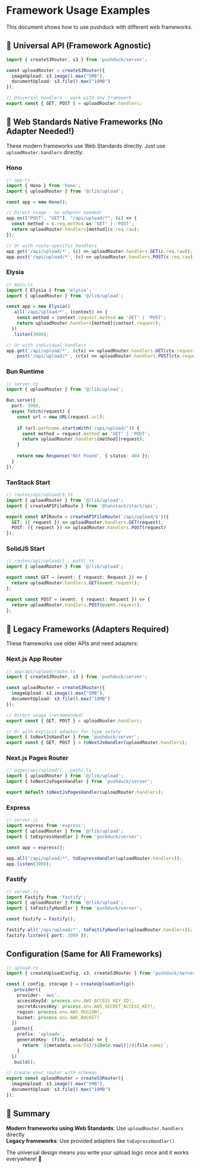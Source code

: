 # Framework Usage Examples

This document shows how to use pushduck with different web frameworks.

## 🌟 Universal API (Framework Agnostic)

```typescript
import { createS3Router, s3 } from 'pushduck/server';

const uploadRouter = createS3Router({
  imageUpload: s3.image().max("5MB"),
  documentUpload: s3.file().max("10MB")
});

// Universal handlers - work with any framework
export const { GET, POST } = uploadRouter.handlers;
```

## 🚀 **Web Standards Native Frameworks** (No Adapter Needed!)

These modern frameworks use Web Standards directly. Just use `uploadRouter.handlers` directly:

### **Hono**

```typescript
// app.ts
import { Hono } from 'hono';
import { uploadRouter } from '@/lib/upload';

const app = new Hono();

// Direct usage - no adapter needed!
app.on(["POST", "GET"], "/api/upload/*", (c) => {
  const method = c.req.method as 'GET' | 'POST';
  return uploadRouter.handlers[method](c.req.raw);
});

// Or with route-specific handlers
app.get('/api/upload/*', (c) => uploadRouter.handlers.GET(c.req.raw));
app.post('/api/upload/*', (c) => uploadRouter.handlers.POST(c.req.raw));
```

### **Elysia**

```typescript
// main.ts
import { Elysia } from 'elysia';
import { uploadRouter } from '@/lib/upload';

const app = new Elysia()
  .all('/api/upload/*', (context) => {
    const method = context.request.method as 'GET' | 'POST';
    return uploadRouter.handlers[method](context.request);
  })
  .listen(3000);

// Or with individual handlers
app.get('/api/upload/*', (ctx) => uploadRouter.handlers.GET(ctx.request))
   .post('/api/upload/*', (ctx) => uploadRouter.handlers.POST(ctx.request));
```

### **Bun Runtime**

```typescript
// server.ts
import { uploadRouter } from '@/lib/upload';

Bun.serve({
  port: 3000,
  async fetch(request) {
    const url = new URL(request.url);
    
    if (url.pathname.startsWith('/api/upload/')) {
      const method = request.method as 'GET' | 'POST';
      return uploadRouter.handlers[method](request);
    }
    
    return new Response('Not Found', { status: 404 });
  }
});
```

### **TanStack Start**

```typescript
// routes/api/upload/$.ts
import { uploadRouter } from '@/lib/upload';
import { createAPIFileRoute } from '@tanstack/start/api';

export const APIRoute = createAPIFileRoute('/api/upload/$')({
  GET: ({ request }) => uploadRouter.handlers.GET(request),
  POST: ({ request }) => uploadRouter.handlers.POST(request)
});
```

### **SolidJS Start**

```typescript
// routes/api/upload/[...path].ts
import { uploadRouter } from '@/lib/upload';

export const GET = (event: { request: Request }) => {
  return uploadRouter.handlers.GET(event.request);
};

export const POST = (event: { request: Request }) => {
  return uploadRouter.handlers.POST(event.request);
};
```

## 🔧 **Legacy Frameworks** (Adapters Required)

These frameworks use older APIs and need adapters:

### **Next.js App Router**

```typescript
// app/api/upload/route.ts
import { createS3Router, s3 } from 'pushduck/server';

const uploadRouter = createS3Router({
  imageUpload: s3.image().max("5MB"),
  documentUpload: s3.file().max("10MB")
});

// Direct usage (recommended)
export const { GET, POST } = uploadRouter.handlers;

// Or with explicit adapter for type safety
import { toNextJsHandler } from 'pushduck/server';
export const { GET, POST } = toNextJsHandler(uploadRouter.handlers);
```

### **Next.js Pages Router**

```typescript
// pages/api/upload/[...path].ts
import { uploadRouter } from '@/lib/upload';
import { toNextJsPagesHandler } from 'pushduck/server';

export default toNextJsPagesHandler(uploadRouter.handlers);
```

### **Express**

```typescript
// server.js
import express from 'express';
import { uploadRouter } from '@/lib/upload';
import { toExpressHandler } from 'pushduck/server';

const app = express();

app.all("/api/upload/*", toExpressHandler(uploadRouter.handlers));
app.listen(3000);
```

### **Fastify**

```typescript
// server.js
import Fastify from 'fastify';
import { uploadRouter } from '@/lib/upload';
import { toFastifyHandler } from 'pushduck/server';

const fastify = Fastify();

fastify.all('/api/upload/*', toFastifyHandler(uploadRouter.handlers));
fastify.listen({ port: 3000 });
```

## Configuration (Same for All Frameworks)

```typescript
// upload.ts
import { createUploadConfig, s3, createS3Router } from 'pushduck/server';

const { config, storage } = createUploadConfig()
  .provider({
    provider: 'aws',
    accessKeyId: process.env.AWS_ACCESS_KEY_ID!,
    secretAccessKey: process.env.AWS_SECRET_ACCESS_KEY!,
    region: process.env.AWS_REGION!,
    bucket: process.env.AWS_BUCKET!
  })
  .paths({
    prefix: 'uploads',
    generateKey: (file, metadata) => {
      return `${metadata.userId}/${Date.now()}/${file.name}`;
    }
  })
  .build();

// Create your router with schemas
export const uploadRouter = createS3Router({
  imageUpload: s3.image().max("5MB"),
  documentUpload: s3.file().max("10MB")
});
```

## 🎯 **Summary**

**Modern frameworks using Web Standards**: Use `uploadRouter.handlers` directly  
**Legacy frameworks**: Use provided adapters like `toExpressHandler()`  

The universal design means you write your upload logic once and it works everywhere! 🚀
